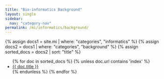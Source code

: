 ```yaml
---
title: "Bio-informatics Background"
layout: single
sidebar:
  nav: "category-nav"
permalink: /mi/informatics/background/
---
```


{% assign docs1 = site.mi | where: "categories", "informatics" %}
{% assign docs2 = docs1 | where: "categories", "background" %}
{% assign sorted_docs = docs2 | sort: "title" %}

<ul>
  {% for doc in sorted_docs %}
    {% unless doc.url contains 'index' %}
      <li><a href="{{ doc.url }}">{{ doc.title }}</a></li>
    {% endunless %}
  {% endfor %}
</ul>
